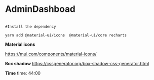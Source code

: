 # AdminDashboad

```shell

#Install the dependency

yarn add @material-ui/icons  @material-ui/core recharts

```

**Material icons**

https://mui.com/components/material-icons/

**Box shadow**
https://cssgenerator.org/box-shadow-css-generator.html

**Time**
time: 44:00
